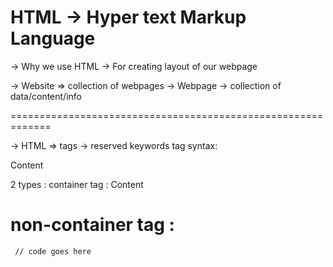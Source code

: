 # HTML  -> Hyper text Markup Language

 -> Why we use HTML  -> For creating layout of our webpage

 -> Website => collection of webpages 
  -> Webpage -> collection of data/content/info

=============================================================

 -> HTML => tags -> reserved keywords
  tag syntax:

  <tagname> Content </tagname>

  2 types :
  container tag :  <tagname> Content </tagname>

  non-container tag : <tagname>
  ======================================================

  <html>
   <head>
    <title> WEbsite title </title>
   </head>
   <body>

     // code goes here

  </body>
</html>
	  
